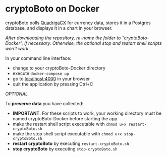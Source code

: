 # cryptoBoto on Docker

cryptoBoto polls [QuadrigaCX](https://www.quadrigacx.com) for currency data, stores it in a Postgres database, and displays it in a chart in your browser.

*After downloading the repository, re-name the folder to "cryptoBoto-Docker", if necessary.  Otherwise, the optional stop and restart shell scripts won't work.*

In your command line interface:

- change to your cryptoBoto-Docker directory
- execute `docker-compose up`
- go to [localhost:4000](http://localhost:4000) in your browser
- quit the application by pressing Ctrl+C

*OPTIONAL*

To **preserve data** you have collected:

- **IMPORTANT**. For these scripts to work, your working directory must be named cryptoBoto-Docker before starting the app.
- make the restart shell script executable with `chmod u+x restart-cryptoBoto.sh`
- make the stop shell script executable with `chmod u+x stop-cryptoBoto.sh`
- **restart cryptoBoto** by executing `restart-cryptoBoto.sh`
- **stop cryptoBoto** by executing `stop-cryptoBoto.sh`